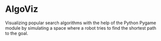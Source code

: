 # AlgoViz
Visualizing popular search algorithms with the help of the Python Pygame module by simulating a space where a robot tries to find the shortest path to the goal.
